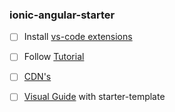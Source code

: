 ### ionic-angular-starter

- [ ] Install [vs-code extensions](https://ionicframework.com/docs/intro/vscode-extension)

- [ ] Follow [Tutorial](./notes/tutorial.md)

- [ ] [CDN's](./notes/cdn.md)

- [ ] [Visual Guide](https://dashboard.ionicframework.com/app/fab1a8f5/getting-started) with starter-template
